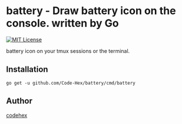 battery - Draw battery icon on the console. written by Go
=======

[![MIT License](http://img.shields.io/badge/license-MIT-blue.svg?style=flat)](LICENSE)
  
battery icon on your tmux sessions or the terminal.

## Installation
    go get -u github.com/Code-Hex/battery/cmd/battery

## Author
[codehex](https://twitter.com/CodeHex)

